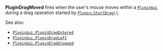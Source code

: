 **PluginDragMoved** fires when the user's mouse moves within a
[`PluginGui`](https://create.roblox.com/docs/reference/engine/classes/PluginGui) during a drag operation started by
[`Plugin:StartDrag()`](https://create.roblox.com/docs/reference/engine/classes/Plugin#StartDrag).

See also:

- [`PluginGui.PluginDragEntered`](https://create.roblox.com/docs/reference/engine/classes/PluginGui#PluginDragEntered)
- [`PluginGui.PluginDragLeft`](https://create.roblox.com/docs/reference/engine/classes/PluginGui#PluginDragLeft)
- [`PluginGui.PluginDragDropped`](https://create.roblox.com/docs/reference/engine/classes/PluginGui#PluginDragDropped)